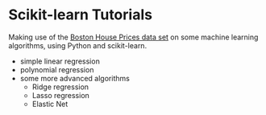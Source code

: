 # Scikit-learn Tutorials

Making use of the [Boston House Prices data set](https://www.kaggle.com/vikrishnan/boston-house-prices) on some machine learning algorithms, using Python and scikit-learn.

 * simple linear regression
 * polynomial regression
 * some more advanced algorithms
   * Ridge regression
   * Lasso regression
   * Elastic Net
